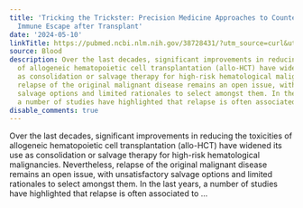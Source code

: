 ```yaml
---
title: 'Tricking the Trickster: Precision Medicine Approaches to Counteract Leukemia
  Immune Escape after Transplant'
date: '2024-05-10'
linkTitle: https://pubmed.ncbi.nlm.nih.gov/38728431/?utm_source=curl&utm_medium=rss&utm_campaign=journals&utm_content=7603509&fc=None&ff=20240511181524&v=2.18.0.post9+e462414
source: Blood
description: Over the last decades, significant improvements in reducing the toxicities
  of allogeneic hematopoietic cell transplantation (allo-HCT) have widened its use
  as consolidation or salvage therapy for high-risk hematological malignancies. Nevertheless,
  relapse of the original malignant disease remains an open issue, with unsatisfactory
  salvage options and limited rationales to select amongst them. In the last years,
  a number of studies have highlighted that relapse is often associated to ...
disable_comments: true
---
```

Over the last decades, significant improvements in reducing the toxicities of allogeneic hematopoietic cell transplantation (allo-HCT) have widened its use as consolidation or salvage therapy for high-risk hematological malignancies. Nevertheless, relapse of the original malignant disease remains an open issue, with unsatisfactory salvage options and limited rationales to select amongst them. In the last years, a number of studies have highlighted that relapse is often associated to ...